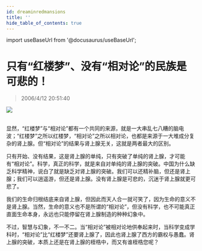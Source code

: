 ```yaml
---
id: dreaminredmansions
title: ''
hide_table_of_contents: true
---
```


import useBaseUrl from '@docusaurus/useBaseUrl';

# 只有“红楼梦”、没有“相对论”的民族是可悲的！

> 2006/4/12 20:51:40

<div style={{textAlign: 'center'}}>
<img src={useBaseUrl('/img/essays/dreaminredmansions/1.jpeg')} /><br/><br/>
</div>

显然，“红楼梦”与“相对论”都有一个共同的来源，就是一大串乱七八糟的脑电波；“红楼梦”之所以红楼梦，“相对论”之所以相对论，也都是来源于一大堆成分复杂的肾上腺。但“相对论”的结果与肾上腺无关，这就是两者最大的区别。

只有开始、没有结果，这是肾上腺的单纯，只有突破了单纯的肾上腺，才可能有“相对论”。科学，真正的科学，就是来自对单纯的肾上腺的突破。中国为什么缺乏科学精神，说白了就是缺乏对肾上腺的突破。我们可以还精补脑，但还是肾上腺；我们可以逍遥游，但还是肾上腺。没有肾上腺是可悲的，沉迷于肾上腺就更可悲了。

我们的生命归根结底来自肾上腺，但因此而天人合一就可笑了，因为生命的意义不是肾上腺。当然，生命的意义也不是所谓的“相对论”，但没有科学，也不可能真正直面生命本身，永远也只能停留在肾上腺制造的种种幻象中。

不过，智慧与幻象，不一不二。当“相对论”被相对论地供奉起来时，当科学变成学科时，“相对论”比“红楼梦”还要肾上腺了，因此也肾上腺了西方的霸权与愚蠢。肾上腺的突破，本质上还是在肾上腺的桎梏中，而又有谁桎梏您呢？